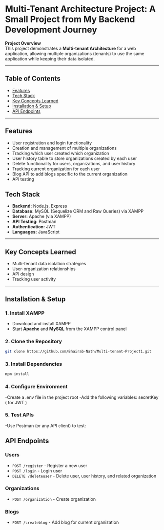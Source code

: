 # Multi-Tenant Architecture Project: A Small Project from My Backend Development Journey

 **Project Overview**  
This project demonstrates a **Multi-tenant Architecture** for a web application, allowing multiple organizations (tenants) to use the same application while keeping their data isolated.

---

## Table of Contents
- [Features](#features)
- [Tech Stack](#tech-stack)
- [Key Concepts Learned](#key-concepts-learned)
- [Installation & Setup](#installation--setup)
- [API Endpoints](#api-endpoints)

---

## Features
- User registration and login functionality
- Creation and management of multiple organizations
- Tracking which user created which organization
- User history table to store organizations created by each user
- Delete functionality for users, organizations, and user history
- Tracking current organization for each user
- Blog API to add blogs specific to the current organization
- API testing

## Tech Stack
- **Backend:** Node.js, Express
- **Database:** MySQL (Sequelize ORM and Raw Queries) via XAMPP
- **Server:** Apache (via XAMPP)
- **API Testing:** Postman
- **Authentication:** JWT
- **Languages:** JavaScript

---

## Key Concepts Learned
- Multi-tenant data isolation strategies
- User-organization relationships
- API design
- Tracking user activity

---

## Installation & Setup

### 1. Install XAMPP
- Download and install XAMPP
- Start **Apache** and **MySQL** from the XAMPP control panel

### 2. Clone the Repository
```bash
git clone https://github.com/Bhairab-Nath/Multi-tenant-Project1.git
```
### 3. Install Dependencies
```bash
npm install
```
### 4. Configure Environment
-Create a .env file in the project root
-Add the following variables:
secretKey ( for JWT )

### 5. Test APIs
-Use Postman (or any API client) to test:

## API Endpoints

### Users
- `POST /register` - Register a new user
- `POST /login` - Login user
- `DELETE /deleteuser` - Delete user, user history, and related organization

### Organizations
- `POST /organization` - Create organization

### Blogs
- `POST /createblog` - Add blog for current organization
